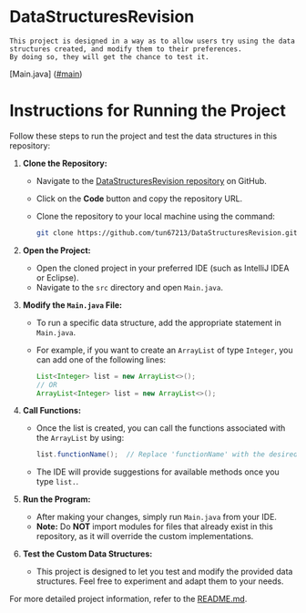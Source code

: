 # DataStructuresRevision 
    This project is designed in a way as to allow users try using the data structures created, and modify them to their preferences.
    By doing so, they will get the chance to test it.
[Main.java] ([#main](https://github.com/tun67213/DataStructuresRevision/blob/main/src/Main.java))
# Instructions for Running the Project

Follow these steps to run the project and test the data structures in this repository:

1. **Clone the Repository:**
   - Navigate to the [DataStructuresRevision repository](https://github.com/tun67213/DataStructuresRevision) on GitHub.
   - Click on the **Code** button and copy the repository URL.
   - Clone the repository to your local machine using the command:

     ```bash
     git clone https://github.com/tun67213/DataStructuresRevision.git
     ```

2. **Open the Project:**
   - Open the cloned project in your preferred IDE (such as IntelliJ IDEA or Eclipse).
   - Navigate to the `src` directory and open `Main.java`.

3. **Modify the `Main.java` File:**
   - To run a specific data structure, add the appropriate statement in `Main.java`.
   - For example, if you want to create an `ArrayList` of type `Integer`, you can add one of the following lines:
   
     ```java
     List<Integer> list = new ArrayList<>();
     // OR
     ArrayList<Integer> list = new ArrayList<>();
     ```

4. **Call Functions:**
   - Once the list is created, you can call the functions associated with the `ArrayList` by using:

     ```java
     list.functionName();  // Replace 'functionName' with the desired method
     ```

   - The IDE will provide suggestions for available methods once you type `list.`.

5. **Run the Program:**
   - After making your changes, simply run `Main.java` from your IDE.
   - **Note:** Do **NOT** import modules for files that already exist in this repository, as it will override the custom implementations.

6. **Test the Custom Data Structures:**
   - This project is designed to let you test and modify the provided data structures. Feel free to experiment and adapt them to your needs.

For more detailed project information, refer to the [README.md](https://github.com/tun67213/DataStructuresRevision/blob/main/README.md).
